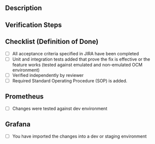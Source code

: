 <!-- Please use the PR template and provide as much relevant information as you can, otherwise your PR may not get reviewed. -->

## Description
<!-- Please include a summary of the change and a link to the JIRA ticket. Please add any additional motivation and context as needed. Screenshots are also welcome -->

## Verification Steps
<!--
Add the steps required to check this change. Following an example.

1. Go to `XX >> YY >> SS`
2. Create a new item `N` with the info `X`
3. Try to edit this item 
4. Check if in the left menu the feature X is not so long present.

If manual verifications required, please provide an environment where the reviewers can easily validate the changes if possible to speed up the review process. 
-->

## Checklist (Definition of Done)
<!-- Please strikethrough options not relevant using two tildes ~~Text~~. Do not delete non relevant options -->
- [ ] All acceptance criteria specified in JIRA have been completed
- [ ] Unit and integration tests added that prove the fix is effective or the feature works (tested against emulated and non-emulated OCM environment)
- [ ] Verified independently by reviewer
- [ ] Required Standard Operating Procedure (SOP) is added.

## Prometheus
<!-- 
Please strikethrough options not relevant using two tildes ~~Text~~. Do not delete non relevant options

If your PR modifies prometheus resources
-->
- [ ] Changes were tested against dev environment

## Grafana
<!-- 
Please strikethrough options not relevant using two tildes ~~Text~~. Do not delete non relevant options

If your PR modifies grafana resources
-->
- [ ] You have imported the changes into a dev or staging environment